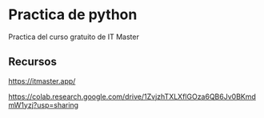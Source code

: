 # Practica de python
Practica del curso gratuito de IT Master

## Recursos

https://itmaster.app/ 

https://colab.research.google.com/drive/1ZvjzhTXLXflGOza6QB6Jv0BKmdmW1yzj?usp=sharing

